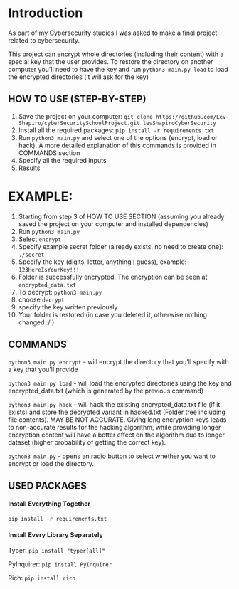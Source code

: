 # Introduction
As part of my Cybersecurity studies I was asked to make a final project related to cybersecurity.

This project can encrypt whole directories (including their content) with a special key that the user provides. To restore the directory on another computer you'll need to have the key and run `python3 main.py load` to load the encrypted directories (it will ask for the key)

## HOW TO USE (STEP-BY-STEP)

1. Save the project on your computer: `git clone https://github.com/Lev-Shapiro/cyberSecuritySchoolProject.git levShapiroCyberSecurity`
2. Install all the required packages: `pip install -r requirements.txt`
3. Run `python3 main.py` and select one of the options (encrypt, load or hack). A more detailed explanation of this commands is provided in COMMANDS section
4. Specify all the required inputs
5. Results

# EXAMPLE:
1. Starting from step 3 of HOW TO USE SECTION (assuming you already saved the project on your computer and installed dependencies)
2. Run `python3 main.py`
3. Select `encrypt`
4. Specify example secret folder (already exists, no need to create one): `./secret`
5. Specify the key (digits, letter, anything I guess), example: `123HereIsYourKey!!!`
6. Folder is successfully encrypted. The encryption can be seen at `encrypted_data.txt`
7. To decrypt: `python3 main.py`
8. choose `decrypt`
9. specify the key written previously
10. Your folder is restored (in case you deleted it, otherwise nothing changed :/ )

## COMMANDS
`python3 main.py encrypt` - will encrypt the directory that you'll specify with a key that you'll provide

`python3 main.py load` - will load the encrypted directories using the key and encrypted_data.txt (which is generated by the previous command)

`python3 main.py hack` - will hack the existing encrypted_data.txt file (if it exists) and store the decrypted variant in hacked.txt (Folder tree including file contents). MAY BE NOT ACCURATE. Giving long encryption keys leads to non-accurate results for the hacking algorithm, while providing longer encryption content will have a better effect on the algorithm due to longer dataset (higher probability of getting the correct key).

`python3 main.py` - opens an radio button to select whether you want to encrypt or load the directory.

## USED PACKAGES

#### Install Everything Together
`pip install -r requirements.txt`

#### Install Every Library Separately
Typer: `pip install "typer[all]"`

PyInquirer: `pip install PyInquirer`

Rich: `pip install rich`